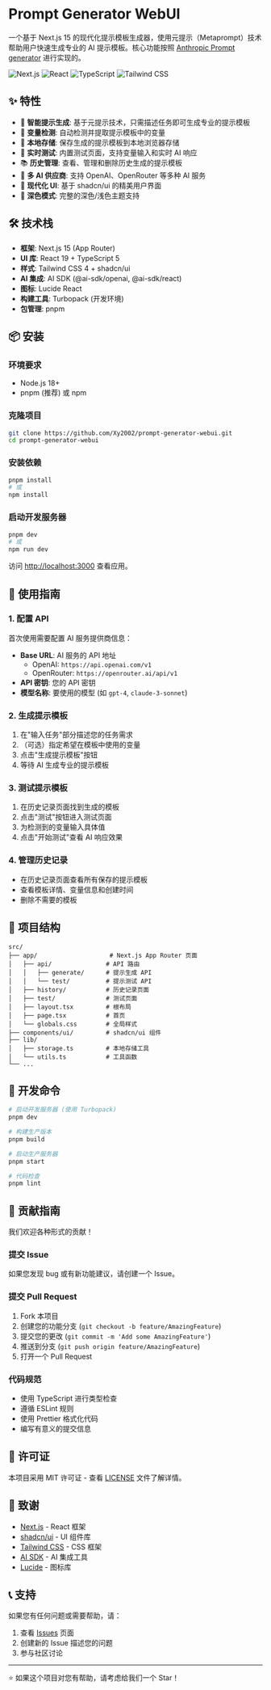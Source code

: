 # Prompt Generator WebUI

一个基于 Next.js 15 的现代化提示模板生成器，使用元提示（Metaprompt）技术帮助用户快速生成专业的 AI 提示模板。核心功能按照 [Anthropic Prompt generator](https://docs.anthropic.com/en/docs/build-with-claude/prompt-engineering/prompt-generator) 进行实现的。

![Next.js](https://img.shields.io/badge/Next.js-15-black)
![React](https://img.shields.io/badge/React-19-blue)
![TypeScript](https://img.shields.io/badge/TypeScript-5-blue)
![Tailwind CSS](https://img.shields.io/badge/Tailwind%20CSS-4-38B2AC)

## ✨ 特性

- 🚀 **智能提示生成**: 基于元提示技术，只需描述任务即可生成专业的提示模板
- 🎯 **变量检测**: 自动检测并提取提示模板中的变量
- 💾 **本地存储**: 保存生成的提示模板到本地浏览器存储
- 🧪 **实时测试**: 内置测试页面，支持变量输入和实时 AI 响应
- 📚 **历史管理**: 查看、管理和删除历史生成的提示模板
- 🔧 **多 AI 供应商**: 支持 OpenAI、OpenRouter 等多种 AI 服务
- 🎨 **现代化 UI**: 基于 shadcn/ui 的精美用户界面
- 🌙 **深色模式**: 完整的深色/浅色主题支持

## 🛠️ 技术栈

- **框架**: Next.js 15 (App Router)
- **UI 库**: React 19 + TypeScript 5
- **样式**: Tailwind CSS 4 + shadcn/ui
- **AI 集成**: AI SDK (@ai-sdk/openai, @ai-sdk/react)
- **图标**: Lucide React
- **构建工具**: Turbopack (开发环境)
- **包管理**: pnpm

## 📦 安装

### 环境要求

- Node.js 18+ 
- pnpm (推荐) 或 npm

### 克隆项目

```bash
git clone https://github.com/Xy2002/prompt-generator-webui.git
cd prompt-generator-webui
```

### 安装依赖

```bash
pnpm install
# 或
npm install
```

### 启动开发服务器

```bash
pnpm dev
# 或
npm run dev
```

访问 [http://localhost:3000](http://localhost:3000) 查看应用。

## 🚀 使用指南

### 1. 配置 API

首次使用需要配置 AI 服务提供商信息：

- **Base URL**: AI 服务的 API 地址
  - OpenAI: `https://api.openai.com/v1`
  - OpenRouter: `https://openrouter.ai/api/v1`
- **API 密钥**: 您的 API 密钥
- **模型名称**: 要使用的模型 (如 `gpt-4`, `claude-3-sonnet`)

### 2. 生成提示模板

1. 在"输入任务"部分描述您的任务需求
2. （可选）指定希望在模板中使用的变量
3. 点击"生成提示模板"按钮
4. 等待 AI 生成专业的提示模板

### 3. 测试提示模板

1. 在历史记录页面找到生成的模板
2. 点击"测试"按钮进入测试页面
3. 为检测到的变量输入具体值
4. 点击"开始测试"查看 AI 响应效果

### 4. 管理历史记录

- 在历史记录页面查看所有保存的提示模板
- 查看模板详情、变量信息和创建时间
- 删除不需要的模板

## 📂 项目结构

```
src/
├── app/                    # Next.js App Router 页面
│   ├── api/               # API 路由
│   │   ├── generate/      # 提示生成 API
│   │   └── test/          # 提示测试 API
│   ├── history/           # 历史记录页面
│   ├── test/              # 测试页面
│   ├── layout.tsx         # 根布局
│   ├── page.tsx           # 首页
│   └── globals.css        # 全局样式
├── components/ui/         # shadcn/ui 组件
├── lib/
│   ├── storage.ts         # 本地存储工具
│   └── utils.ts           # 工具函数
└── ...
```

## 🔧 开发命令

```bash
# 启动开发服务器 (使用 Turbopack)
pnpm dev

# 构建生产版本
pnpm build

# 启动生产服务器
pnpm start

# 代码检查
pnpm lint
```

## 🤝 贡献指南

我们欢迎各种形式的贡献！

### 提交 Issue

如果您发现 bug 或有新功能建议，请创建一个 Issue。

### 提交 Pull Request

1. Fork 本项目
2. 创建您的功能分支 (`git checkout -b feature/AmazingFeature`)
3. 提交您的更改 (`git commit -m 'Add some AmazingFeature'`)
4. 推送到分支 (`git push origin feature/AmazingFeature`)
5. 打开一个 Pull Request

### 代码规范

- 使用 TypeScript 进行类型检查
- 遵循 ESLint 规则
- 使用 Prettier 格式化代码
- 编写有意义的提交信息

## 📄 许可证

本项目采用 MIT 许可证 - 查看 [LICENSE](LICENSE) 文件了解详情。

## 🙏 致谢

- [Next.js](https://nextjs.org/) - React 框架
- [shadcn/ui](https://ui.shadcn.com/) - UI 组件库
- [Tailwind CSS](https://tailwindcss.com/) - CSS 框架
- [AI SDK](https://sdk.vercel.ai/) - AI 集成工具
- [Lucide](https://lucide.dev/) - 图标库

## 📞 支持

如果您有任何问题或需要帮助，请：

1. 查看 [Issues](https://github.com/Xy2002/prompt-generator-webui/issues) 页面
2. 创建新的 Issue 描述您的问题
3. 参与社区讨论

---

⭐ 如果这个项目对您有帮助，请考虑给我们一个 Star！